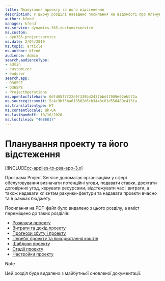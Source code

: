 ```yaml
---
title: Планування проекту та його відстеження
description: У цьому розділі наведено посилання на відомості про планування та відстеження в Project Service Automation.
author: kfend
manager: kfend
ms.service: dynamics-365-customerservice
ms.custom:
- dyn365-projectservice
ms.date: 2/04/2019
ms.topic: article
ms.author: kfend
audience: Admin
search.audienceType:
- admin
- customizer
- enduser
search.app:
- D365CE
- D365PS
- ProjectOperations
ms.openlocfilehash: 0dfd05f7f22d0f339bd2437bbd47009e92ebb72a
ms.sourcegitcommit: 5c4c9bf3ba018562d6cb3443c01d550489c415fa
ms.translationtype: HT
ms.contentlocale: uk-UA
ms.lasthandoff: 10/16/2020
ms.locfileid: "4086817"
---
```

# <a name="project-planning-and-tracking"></a>Планування проекту та його відстеження

[!INCLUDE[cc-applies-to-psa-app-3.x](../../includes/cc-applies-to-psa-app-3x.md)]

Програма Project Service допомагає організаціям у сфері обслуговування визначати потенційні угоди, подавати ставки, досягати договірних угод, керувати ресурсами, відстежувати час і витрати, а також надавати клієнтам рахунки-фактури та надавати проекти вчасно та в рамках бюджету. 

Посилання на PDF-файл було видалено з цього розділу, а вміст переміщено до таких розділів:

- [Розклади проекту](../project-creating.md)
- [Витрати та дохід проекту](../project-estimating.md)
- [Прогнози збуту і проекту](../project-leveraging.md)
- [Перебіг проекту та використання коштів](../project-tracking.md)
- [Шаблони проекту](../project-templates.md)
- [Стадії проекту](../project-stages.md)
- [Настройки проекту](../project-settings.md)

> [!NOTE]
> Цей розділ буде видалено з майбутньої оновленої документації. 
